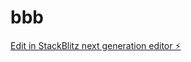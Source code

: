 # bbb

[Edit in StackBlitz next generation editor ⚡️](https://stackblitz.com/~/github.com/Redlotus07/bbb)